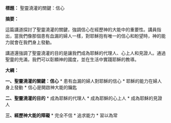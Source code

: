**標題：** 聖靈澆灌的關鍵：信心

**摘要：**

這篇講道探討了聖靈澆灌的關鍵，強調信心在經歷神的大能中的重要性。講員指出，當我們像那個患有血漏的婦人一樣，對耶穌抱有唯一的信心和盼望時，神的能力就會在我們身上發動。

講道還強調了聖靈澆灌的目的是讓我們成為耶穌的代理人、心上人和見證人。通過聖靈的充滿，我們可以彰顯神的國度，並在生活中實踐耶穌的教導。

**大綱：**

**一、聖靈澆灌的關鍵：信心**
    * 患有血漏的婦人對耶穌的信心
    * 耶穌的能力在婦人身上發動
    * 信心是開啟神大能的鑰匙

**二、聖靈澆灌的目的**
    * 成為耶穌的代理人
    * 成為耶穌的心上人
    * 成為耶穌的見證人

**三、經歷神大能的障礙**
    * 完全不信
    * 追求能力
    * 習以為常